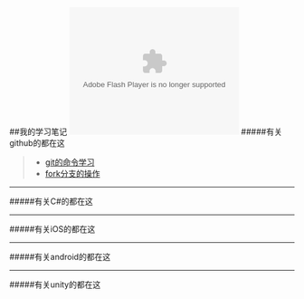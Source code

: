 
##我的学习笔记
<object type="application/x-shockwave-flash" style="outline:none;" data="http://cdn.abowman.com/widgets/hamster/hamster.swf?" width="300" height="225"><param name="movie" value="http://cdn.abowman.com/widgets/hamster/hamster.swf?"></param><param name="AllowScriptAccess" value="always"></param><param name="wmode" value="opaque"></param></object>
#####有关github的都在这
>* [git的命令学习](./technology/git/gitcommandsummary.html)
>* [fork分支的操作]()


---
#####有关C#的都在这

---
#####有关iOS的都在这

---
#####有关android的都在这

---
#####有关unity的都在这

